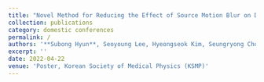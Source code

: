 ```yaml
---
title: "Novel Method for Reducing the Effect of Source Motion Blur on Digital Breast Tomosynthesis"
collection: publications
category: domestic conferences
permalink: /
authors: '**Subong Hyun**, Seoyoung Lee, Hyeongseok Kim, Seungryong Cho'
excerpt: ''
date: 2022-04-22
venue: 'Poster, Korean Society of Medical Physics (KSMP)'
---
```

